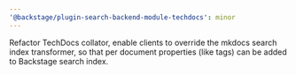 ```yaml
---
'@backstage/plugin-search-backend-module-techdocs': minor
---
```


Refactor TechDocs collator, enable clients to override the mkdocs search index transformer, so that per document properties (like tags) can be added to Backstage search index.
